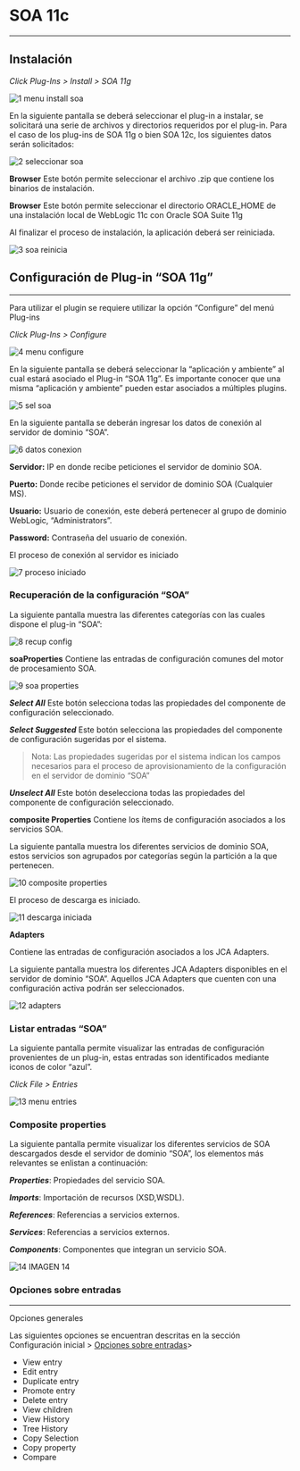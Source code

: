 # SOA 11c
---

## Instalación 

*Click Plug-Ins > Install > SOA 11g*

![1 menu install soa](/img/soa/1menuinstallsoa.jpg)

En la siguiente pantalla se deberá seleccionar el plug-in a instalar, se solicitará una serie de archivos y directorios requeridos por el plug-in. Para el caso de los plug-ins de SOA 11g o bien SOA 12c, los siguientes datos serán solicitados:

![2 seleccionar soa](/img/soa/2seleccionarsoa.jpg)

**Browser** Este botón permite seleccionar el archivo .zip que contiene los binarios de instalación.

**Browser** Este botón permite seleccionar el directorio ORACLE_HOME de una instalación local de WebLogic 11c con Oracle SOA Suite 11g


Al finalizar el proceso de instalación, la aplicación deberá ser reiniciada.

![3 soa reinicia](/img/soa/3soareinicia.jpg)

## Configuración de Plug-in “SOA 11g”
---


Para utilizar el plugin se requiere utilizar la opción “Configure” del menú Plug-ins 

*Click Plug-Ins > Configure*

![4 menu configure](/img/soa/4menuconfigure.jpg)
 
En la siguiente pantalla se deberá seleccionar la “aplicación y ambiente” al cual estará asociado el Plug-in “SOA 11g”. Es importante conocer que una misma “aplicación y ambiente” pueden estar asociados a múltiples plugins.

![5 sel soa](/img/soa/5selsoa.jpg)

En la siguiente pantalla se deberán ingresar los datos de conexión al servidor de dominio “SOA”.

![6 datos conexion](/img/soa/6datosconexion.jpg)

**Servidor:** IP en donde recibe peticiones el servidor de dominio SOA.

**Puerto:** Donde recibe peticiones el servidor de dominio SOA (Cualquier MS).

**Usuario:** Usuario de conexión, este deberá pertenecer al grupo de dominio WebLogic, “Administrators”.

**Password:** Contraseña del usuario de conexión.

El proceso de conexión al servidor es iniciado

![7 proceso iniciado](/img/soa/7procesoiniciado.jpg)

### Recuperación de la configuración “SOA”

La siguiente pantalla muestra las diferentes categorías con las cuales dispone el plug-in “SOA”:

![8 recup config](/img/soa/8recupconfig.jpg)

**soaProperties**
Contiene las entradas de configuración comunes del motor de procesamiento SOA.

![9 soa properties](/img/soa/9soaproperties.jpg)

***Select All*** Este botón selecciona todas las propiedades del componente de configuración seleccionado.

***Select Suggested*** Este botón selecciona las propiedades del componente de configuración sugeridas por el sistema.

> Nota: Las propiedades sugeridas por el sistema indican los campos necesarios para el proceso de aprovisionamiento de la configuración en el servidor de dominio “SOA”

***Unselect All*** Este botón deselecciona todas las propiedades del componente de configuración seleccionado.

**composite  Properties**
Contiene los ítems de configuración asociados a los servicios SOA.

La siguiente pantalla muestra los diferentes servicios de dominio SOA, estos servicios son agrupados por categorías según la partición a la que pertenecen.

![10 composite properties](/img/soa/10compositeproperties.jpg)

El proceso de descarga es iniciado.

![11 descarga iniciada](/img/soa/11descargainiciada.jpg)

**Adapters**

Contiene las entradas de configuración asociados a los JCA Adapters.

La siguiente pantalla muestra los diferentes JCA Adapters disponibles en el servidor de dominio “SOA”. Aquellos JCA Adapters que cuenten con una configuración activa podrán ser seleccionados.

![12 adapters](/img/soa/12adapters.jpg)

### Listar entradas “SOA”

La siguiente pantalla permite visualizar las entradas de configuración provenientes de un plug-in, estas entradas son identificados mediante iconos de color “azul”.

*Click File > Entries*

![13 menu entries](/img/soa/13menuentries.jpg)

### Composite properties

La siguiente pantalla permite visualizar los diferentes servicios de SOA descargados desde el servidor de dominio “SOA”, los elementos más relevantes se enlistan a continuación:

***Properties***: Propiedades del servicio SOA.

***Imports***: Importación de recursos (XSD,WSDL).

***References***: Referencias a servicios externos.

***Services***: Referencias a servicios externos.

***Components***: Componentes que integran un servicio SOA.

![14 IMAGEN 14](/img/soa/14IMAGEN.jpg)

### Opciones sobre entradas 
---

Opciones generales

Las siguientes opciones se encuentran descritas en la sección Configuración inicial > [Opciones sobre entradas](/opciones.md)> 

- View entry
- Edit entry
- Duplicate entry
- Promote entry
- Delete entry
- View children
- View History
- Tree History
- Copy Selection
- Copy property
- Compare
